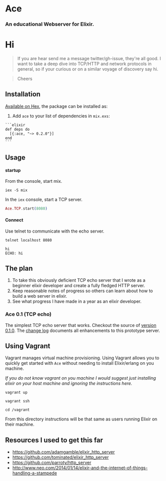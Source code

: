 # Ace
### An educational Webserver for Elixir.

# Hi

> If you are hear send me a message twitter/gh-issue, they're all good.
> I want to take a deep dive into TCP/HTTP and network protocols in general, so if your curious or on a similar voyage of discovery say hi.

> Cheers

## Installation

[Available on Hex](https://hex.pm/packages/ace), the package can be installed as:

  1. Add `ace` to your list of dependencies in `mix.exs`:

    ```elixir
    def deps do
      [{:ace, "~> 0.2.0"}]
    end
    ```

## Usage

#### startup

From the console, start mix.

```shell
iex -S mix
```

In the `iex` console, start a TCP server.
```elixir
Ace.TCP.start(8080)
```

#### Connect
Use telnet to communicate with the echo server.

```
telnet localhost 8080

hi
ECHO: hi
```

## The plan

1. To take this obviously deficient TCP echo server that I wrote as a beginner elixir developer and create a fully fledged HTTP server.
2. Keep reasonable notes of progress so others can learn about how to build a web server in elixir.
3. See what progress I have made in a year as an elixir developer.

### Ace 0.1 (TCP echo)

The simplest TCP echo server that works.
Checkout the source of [version 0.1.0](https://github.com/CrowdHailer/Ace/blob/0.1.0/server.ex).
The [change log](https://github.com/CrowdHailer/Ace/blob/master/CHANGELOG.md) documents all enhancements to this prototype server.


## Using Vagrant

Vagrant manages virtual machine provisioning.
Using Vagrant allows you to quickly get started with `Ace` without needing to install Elixir/erlang on you machine.

*If you do not know vagrant on you machine I would suggest just installing elixir on your host machine and ignoring the instructions here.*

```
vagrant up

vagrant ssh

cd /vagrant
```

From this directory instructions will be that same as users running Elixir on their machine.

## Resources I used to get this far

- https://github.com/adamgamble/elixir_http_server
- https://github.com/tominated/elixir_http_server
- https://github.com/parroty/http_server
- http://www.neo.com/2014/01/14/elixir-and-the-internet-of-things-handling-a-stampede
